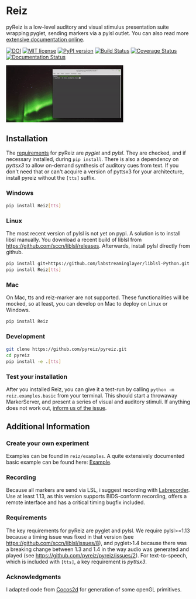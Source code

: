 # Reiz

pyReiz is a low-level auditory and visual stimulus presentation suite wrapping pyglet, sending markers via a pylsl outlet. You can also read more [extensive documentation online](https://pyreiz.readthedocs.io/en/latest/?badge=latest).

[![DOI](https://zenodo.org/badge/181853750.svg)](https://doi.org/10.5281/zenodo.3551933) [![MIT license](https://img.shields.io/badge/License-MIT-blue.svg)](https://en.wikipedia.org/wiki/MIT_License) [![PyPI version](https://badge.fury.io/py/Reiz.svg)](https://badge.fury.io/py/Reiz) [![Build Status](https://travis-ci.com/pyreiz/pyreiz.svg?branch=master)](https://travis-ci.com/pyreiz/pyreiz) [![Coverage Status](https://coveralls.io/repos/github/pyreiz/pyreiz/badge.svg?branch=master)](https://coveralls.io/github/pyreiz/pyreiz?branch=master) [![Documentation Status](https://readthedocs.org/projects/pyreiz/badge/?version=latest)](https://pyreiz.readthedocs.io/en/latest/?badge=latest)

![basic-example](basic-example.gif)

## Installation

The [requirements](#requirements) for pyReiz are _pyglet_ and _pylsl_. They are checked, and if necessary installed, during `pip install`. There is also a dependency on _pyttsx3_ to allow on-demand synthesis of auditory cues from text. If you don't need that or can't acquire a version of pyttsx3 for your architecture, install pyreiz without the `[tts]` suffix.

### Windows

```bash
pip install Reiz[tts]
```

### Linux

The most recent version of pylsl is not yet on pypi. A solution is to install libsl manually. You download a recent build of liblsl from <https://github.com/sccn/liblsl/releases>. Afterwards, install pylsl directly from github.

```bash
pip install git+https://github.com/labstreaminglayer/liblsl-Python.git
pip install Reiz[tts]
```

### Mac

On Mac, tts and reiz-marker are not supported. These functionalities will be mocked, so at least, you can develop on Mac to deploy on Linux or Windows.

```bash
pip install Reiz
```

### Development

```bash
git clone https://github.com/pyreiz/pyreiz.git
cd pyreiz
pip install -e .[tts]
```

### Test your installation

After you installed Reiz, you can give it a test-run by calling `python -m reiz.examples.basic` from your terminal. This should start a throwaway MarkerServer, and present a series of visual and auditory stimuli. If anything does not work out, [inform us of the issue](https://github.com/pyreiz/pyreiz/issues).

## Additional Information

### Create your own experiment

Examples can be found in `reiz/examples`. A quite extensively documented basic example can be found here: [Example](example.html).

### Recording

Because all markers are send via LSL, i suggest recording with [Labrecorder](https://github.com/labstreaminglayer/App-LabRecorder/releases). Use at least 1.13, as this version supports BIDS-conform recording, offers a remote interface and has a critical timing bugfix included.

### Requirements

The key requirements for pyReiz are pyglet and pylsl. We require pylsl>=1.13 because a timing issue was fixed in that version (see <https://github.com/sccn/liblsl/issues/8>), and pyglet>1.4 because there was a breaking change between 1.3 and 1.4 in the way audio was generated and played (see <https://github.com/pyreiz/pyreiz/issues/2>). For text-to-speech, which is included with `[tts]`, a key requirement is _pyttsx3_.

### Acknowledgments

I adapted code from [Cocos2d](https://github.com/los-cocos/cocos) for generation of some openGL primitives.

